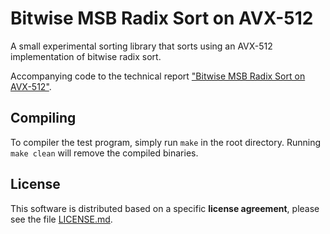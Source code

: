 # Bitwise MSB Radix Sort on AVX-512

A small experimental sorting library that sorts using an AVX-512 implementation of bitwise radix sort.

Accompanying code to the technical report ["Bitwise MSB Radix Sort on AVX-512"](https://www.ti.uni-bielefeld.de/downloads/publications/simdRadixSort.pdf).

## Compiling

To compiler the test program, simply run `make` in the root directory. Running `make clean` will remove the compiled binaries.

## License

This software is distributed based on a specific **license agreement**, please see the file [LICENSE.md](LICENSE.md).
